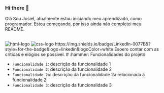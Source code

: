 ### Hi there :construction_worker:

Olá Sou Josiel, atualmente estou iniciando meu aprendizado, como programador. Estou começando, por isso ainda não completei meu README.
<br>
<br>


<img src= "https://img.shields.io/badge/HTML-239120?style=for-the-badge&logo=html5&logoColor=white" alt= "html-logo" />
<img src= "https://img.shields.io/badge/CSS-239120?&style=for-the-badge&logo=css3&logoColor=white" alt="css-logo"/>
https://img.shields.io/badge/LinkedIn-0077B5?style=for-the-badge&logo=linkedin&logoColor=white
Esoero contar com as criticas e elógios se possivel.
# :hammer: Funcionalidades do projeto

- `Funcionalidade 1`: descrição da funcionalidade 1
- `Funcionalidade 2`: descrição da funcionalidade 2
- `Funcionalidade 2a`: descrição da funcionalidade 2a relacionada à funcionalidade 2
- `Funcionalidade 3`: descrição da funcionalidade 3
